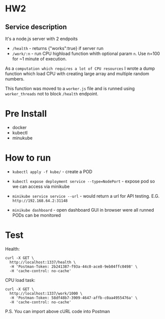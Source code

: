 # HW2

## Service description

It's a node.js server with 2 endpoits

- `/health` - returns {"works":true} if server run
- `/work/:n` - run CPU highload function whith optional param `n`. Use n=100 for ~1 minute of execution.

As a `computation which requires a lot of CPU resources` I wrote a dump function which load CPU with creating large array and multiple random numbers.

This function was moved to a `worker.js` file and is runned using `worker_threads` not to block `/health` endpoint.

# Pre Install

- docker
- kubectl
- minukube

# How to run

- `kubectl apply -f kube/` - create a POD
- `kubectl expose deployment service --type=NodePort` - expose pod so we can access via minikube

- `minikube service service --url` - would return a url for API testing. E.G. `http://192.168.64.2:31148`
- `minikube dashboard` - open dashboard GUI in browser were all runned PODs can be monitored

# Test

Health:

```
curl -X GET \
  http://localhost:1337/health \
  -H 'Postman-Token: 2b241387-f93a-44c0-ace8-9eb04ffc0498' \
  -H 'cache-control: no-cache'
```

CPU load task:
```
curl -X GET \
  http://localhost:1337/work/1000 \
  -H 'Postman-Token: 58df48b7-3909-4647-affb-c0aa4955476a' \
  -H 'cache-control: no-cache'
```

P.S. You can import above cURL code into Postman
